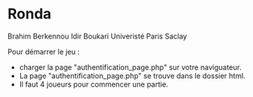 # Ronda
Brahim Berkennou
Idir Boukari 
Univeristé Paris Saclay

Pour démarrer le jeu :  

 - charger la page "authentification_page.php"  sur votre naviguateur.
 - La page "authentification_page.php" se trouve dans le dossier html.
 - Il faut 4 joueurs pour commencer une partie.
